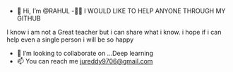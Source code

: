 - 👋 Hi, I’m @RAHUL
-📝📑
 I WOULD LIKE TO HELP ANYONE THROUGH MY GITHUB

I know i am not a Great teacher but i can share what i know. i hope if i can help even a single person i will be so happy
- 💞️ I’m looking to collaborate on ...Deep learning
- 📫 You can reach me jureddy9706@gmail.com

<!---
jureddy9706/jureddy9706 is a ✨ special ✨ repository because its `README.md` (this file) appears on your GitHub profile.
You can click the Preview link to take a look at your changes.
--->
